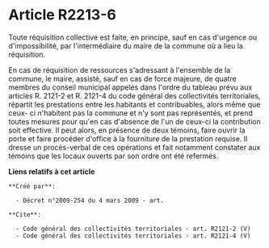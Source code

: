 # Article R2213-6

Toute réquisition collective est faite, en principe, sauf en cas d'urgence ou d'impossibilité, par l'intermédiaire du maire
de la commune où a lieu la réquisition. 

En cas de réquisition de ressources s'adressant à l'ensemble de la commune, le maire, assisté, sauf en cas de force majeure,
de quatre membres du conseil municipal appelés dans l'ordre du tableau prévu aux articles R. 2121-2 et R. 2121-4 du code
général des collectivités territoriales, répartit les prestations entre les habitants et contribuables, alors même que ceux-
ci n'habitent pas la commune et n'y sont pas représentés, et prend toutes mesures pour qu'en cas d'absence de l'un de ceux-ci
la contribution soit effective. Il peut alors, en présence de deux témoins, faire ouvrir la porte et faire procéder d'office
à la fourniture de la prestation requise. Il dresse un procès-verbal de ces opérations et fait notamment constater aux
témoins que les locaux ouverts par son ordre ont été refermés.

**Liens relatifs à cet article**

	**Créé par**:

	  - Décret n°2009-254 du 4 mars 2009 - art.

	**Cite**:

	  - Code général des collectivités territoriales - art. R2121-2 (V)
	  - Code général des collectivités territoriales - art. R2121-4 (V)
